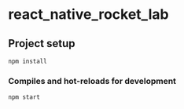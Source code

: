 # react_native_rocket_lab

## Project setup
```
npm install
```

### Compiles and hot-reloads for development
```
npm start
